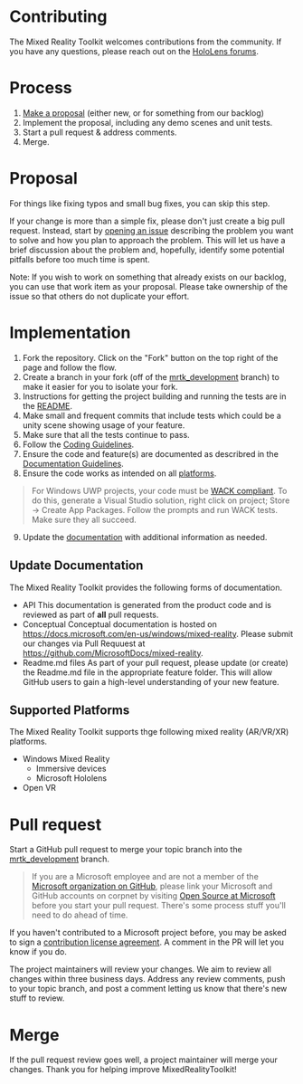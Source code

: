 # Contributing

The Mixed Reality Toolkit welcomes contributions from the community. 
If you have any questions, please reach out on the [HoloLens forums](https://forums.hololens.com/).

# Process

1. [Make a proposal](https://github.com/Microsoft/MixedRealityToolkit-Unity/issues) (either new, or for something from our backlog)
2. Implement the proposal, including any demo scenes and unit tests.
3. Start a pull request & address comments.
4. Merge.

# Proposal

For things like fixing typos and small bug fixes, you can skip this step.

If your change is more than a simple fix, please don't just create a big pull request. 
Instead, start by [opening an issue](https://github.com/Microsoft/MixedRealityToolkit-Unity/issues) describing the problem you want to solve and how you plan to approach the problem. 
This will let us have a brief discussion about the problem and, hopefully, identify some potential pitfalls before too much time is spent.

Note:  If you wish to work on something that already exists on our backlog, you can use that work item as your proposal.
Please take ownership of the issue so that others do not duplicate your effort.

# Implementation

1. Fork the repository. Click on the "Fork" button on the top right of the page and follow the flow.
2. Create a branch in your fork (off of the [mrtk_development](https://github.com/microsoft/mixedrealitytoolkit-unity/tree/mrtk_development) branch) to make it easier for you to isolate your fork.
3. Instructions for getting the project building and running the tests are in the [README](README.md). 
4. Make small and frequent commits that include tests which could be a unity scene showing usage of your feature.
5. Make sure that all the tests continue to pass.
6. Follow the [Coding Guidelines](/CodingGuidelines.md).
7. Ensure the code and feature(s) are documented as describred in the [Documentation Guidelines](/DocumentationGuidelines.md).
8. Ensure the code works as intended on all [platforms](#supported-platforms).
> For Windows UWP projects, your code must be [WACK compliant](https://developer.microsoft.com/en-us/windows/develop/app-certification-kit). To do this, generate a Visual Studio solution, right click on project; Store -> Create App Packages. Follow the prompts and run WACK tests. Make sure they all succeed.
9. Update the [documentation](#update-documentation) with additional information as needed.

## Update Documentation

The Mixed Reality Toolkit provides the following forms of documentation.

- API
This documentation is generated from the product code and is reviewed as part of **all** pull requests.
- Conceptual
Conceptual documentation is hosted on https://docs.microsoft.com/en-us/windows/mixed-reality. Please submit our changes via Pull Requuest at https://github.com/MicrosoftDocs/mixed-reality.
- Readme.md files
As part of your pull request, please update (or create) the Readme.md file in the appropriate feature folder. This will allow GitHub users to gain a high-level understanding of your new feature.


## Supported Platforms

The Mixed Reality Toolkit supports thge following mixed reality (AR/VR/XR) platforms.

- Windows Mixed Reality
    - Immersive devices
    - Microsoft Hololens
- Open VR

# Pull request

Start a GitHub pull request to merge your topic branch into the [mrtk_development](https://github.com/microsoft/mixedrealitytoolkit-unity/tree/mrtk_development) branch. 
> If you are a Microsoft employee and are not a member of the [Microsoft organization on GitHub](https://github.com/Microsoft), please link your Microsoft and GitHub accounts on corpnet by visiting [Open Source at Microsoft](https://opensource.microsoft.com/) before you start your pull request. There's some process stuff you'll need to do ahead of time.

If you haven't contributed to a Microsoft project before, you may be asked to sign a [contribution license agreement](https://cla.microsoft.com/). 
A comment in the PR will let you know if you do.

The project maintainers will review your changes. We aim to review all changes within three business days.
Address any review comments, push to your topic branch, and post a comment letting us know that there's new stuff to review.

# Merge

If the pull request review goes well, a project maintainer will merge your changes. Thank you for helping improve MixedRealityToolkit!


